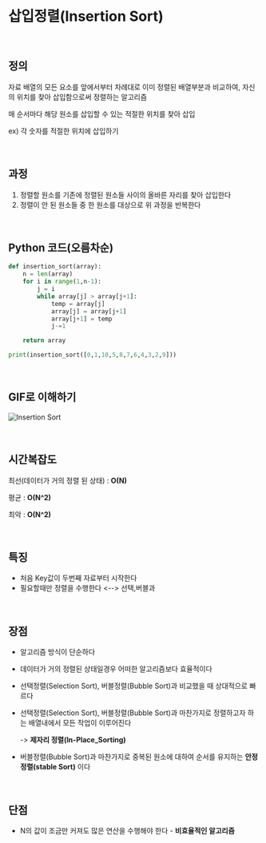 # 삽입정렬(Insertion Sort) 

<br>

## 정의 
자료 배열의 모든 요소를 앞에서부터 차례대로 이미 정렬된 배열부분과 비교하여, 자신의 위치를 찾아 삽입함으로써 정렬하는 알고리즘

매 순서마다 해당 원소를 삽입할 수 있는 적절한 위치를 찾아 삽입

ex) 각 숫자를 적절한 위치에 삽입하기

<br>

## 과정
1. 정렬할 원소를 기존에 정렬된 원소들 사이의 올바른 자리를 찾아 삽입한다 
2. 정렬이 안 된 원소들 중 한 원소를 대상으로 위 과정을 반복한다

<br>

## Python 코드(오름차순)
```python
def insertion_sort(array):
    n = len(array)
    for i in range(1,n-1):
        j = i
        while array[j] > array[j+1]:
            temp = array[j]
            array[j] = array[j+1]
            array[j+1] = temp
            j-=1

    return array

print(insertion_sort([0,1,10,5,8,7,6,4,3,2,9]))
```

<br>

## GIF로 이해하기
![Insertion Sort](https://user-images.githubusercontent.com/48934537/77147590-f4248f80-6ad0-11ea-8759-a252727ab6e4.gif)

<br>

## 시간복잡도
최선(데이터가 거의 정렬 된 상태) : **O(N)**

평균 : **O(N^2)**

최악 : **O(N^2)**

<br>

## 특징
- 처음 Key값이 두번째 자료부터 시작한다
- 필요할때만 정렬을 수행한다 <--> 선택,버블과 

<br>

## 장점
- 알고리즘 방식이 단순하다
- 데이터가 거의 정렬된 상태일경우 어떠한 알고리즘보다 효율적이다
- 선택정렬(Selection Sort), 버블정렬(Bubble Sort)과 비교했을 때 상대적으로 빠르다
- 선택정렬(Selection Sort), 버블정렬(Bubble Sort)과 마찬가지로 정렬하고자 하는 배열내에서 모든 작업이 이루어진다

  -> **제자리 정렬(In-Place_Sorting)**
- 버블정렬(Bubble Sort)과 마찬가지로 중복된 원소에 대하여 순서를 유지하는 **안정 정렬(stable Sort)** 이다

<br>

## 단점
- N의 값이 조금만 커져도 많은 연산을 수행해야 한다 - **비효율적인 알고리즘**

